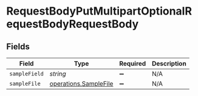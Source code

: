 # RequestBodyPutMultipartOptionalRequestBodyRequestBody


## Fields

| Field                                                                 | Type                                                                  | Required                                                              | Description                                                           |
| --------------------------------------------------------------------- | --------------------------------------------------------------------- | --------------------------------------------------------------------- | --------------------------------------------------------------------- |
| `sampleField`                                                         | *string*                                                              | :heavy_minus_sign:                                                    | N/A                                                                   |
| `sampleFile`                                                          | [operations.SampleFile](../../../sdk/models/operations/samplefile.md) | :heavy_minus_sign:                                                    | N/A                                                                   |
